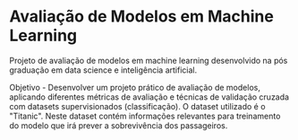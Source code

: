# Avaliação de Modelos em Machine Learning

Projeto de avaliação de modelos em machine learning desenvolvido na pós graduação em data science e inteligência artificial.

Objetivo - Desenvolver um projeto prático de avaliação de modelos, aplicando diferentes métricas de avaliação e técnicas de validação cruzada com datasets supervisionados (classificação).
O dataset utilizado é o "Titanic". Neste dataset contém informações relevantes para treinamento do modelo que irá prever a sobrevivência dos passageiros.
